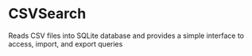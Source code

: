 # CSVSearch
Reads CSV files into SQLite database and provides a simple interface to access, import, and export queries
